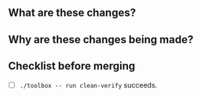 <!--
❗ Read the contribution guidelines ❗ 
https://github.com/AJGranowski/reddit-expanded-community-filter-userscript/blob/mainline/CONTRIBUTING.md#contribution-guidelines
-->

## What are these changes?
<!-- Brief summary. E.g. Fix/Update/Add thing... If you use "and" here, you should probably make separate pull requests. -->

## Why are these changes being made?
<!-- Justify your proposed changes. -->

## Checklist before merging
- [ ] `./toolbox -- run clean-verify` succeeds.
